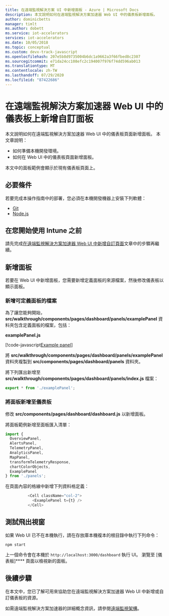 ```yaml
---
title: 在遠端監視解決方案 UI 中新增面板 - Azure | Microsoft Docs
description: 本文說明如何在遠端監視解決方案加速器 Web UI 中的儀表板新增面板。
author: dominicbetts
manager: timlt
ms.author: dobett
ms.service: iot-accelerators
services: iot-accelerators
ms.date: 10/05/2018
ms.topic: conceptual
ms.custom: devx-track-javascript
ms.openlocfilehash: 207e5b8d9735004b6dc1a9662a3f66fbed8c2307
ms.sourcegitcommit: e71da24cc108efc2c194007f976f74dd596ab013
ms.translationtype: MT
ms.contentlocale: zh-TW
ms.lasthandoff: 07/29/2020
ms.locfileid: "87422686"
---
```

# <a name="add-a-custom-panel-to-the-dashboard-in-the-remote-monitoring-solution-accelerator-web-ui"></a>在遠端監視解決方案加速器 Web UI 中的儀表板上新增自訂面板

本文說明如何在遠端監視解決方案加速器 Web UI 中的儀表板頁面新增面板。 本文章說明：

- 如何準備本機開發環境。
- 如何在 Web UI 中的儀表板頁面新增面板。

本文中的面板範例會顯示於現有儀表板頁面上。

## <a name="prerequisites"></a>必要條件

若要完成本操作指南中的部署，您必須在本機開發機器上安裝下列軟體：

- [Git](https://git-scm.com/downloads)
- [Node.js](https://nodejs.org/download/)

## <a name="before-you-start"></a>在您開始使用 Intune 之前

請先完成[在遠端監視解決方案加速器 Web UI 中新增自訂頁面](iot-accelerators-remote-monitoring-customize-page.md)文章中的步驟再繼續。

## <a name="add-a-panel"></a>新增面板

若要在 Web UI 中新增面板，您需要新增定義面板的來源檔案，然後修改儀表板以顯示面板。

### <a name="add-the-new-files-that-define-the-panel"></a>新增可定義面板的檔案

為了讓您能夠開始，**src/walkthrough/components/pages/dashboard/panels/examplePanel** 資料夾包含定義面板的檔案，包括：

**examplePanel.js**

[!code-javascript[Example panel](~/remote-monitoring-webui/src/walkthrough/components/pages/dashboard/panels/examplePanel/examplePanel.js?name=panel "Example panel")]

將 **src/walkthrough/components/pages/dashboard/panels/examplePanel** 資料夾複製到 **src/components/pages/dashboard/panels** 資料夾。

將下列匯出新增至 **src/walkthrough/components/pages/dashboard/panels/index.js** 檔案：

```js
export * from './examplePanel';
```

### <a name="add-the-panel-to-the-dashboard"></a>將面板新增至儀表板

修改 **src/components/pages/dashboard/dashboard.js** 以新增面板。

將面板範例新增至面板匯入清單：

```js
import {
  OverviewPanel,
  AlertsPanel,
  TelemetryPanel,
  AnalyticsPanel,
  MapPanel,
  transformTelemetryResponse,
  chartColorObjects,
  ExamplePanel
} from './panels';
```

在頁面內容的格線中新增下列資料格定義：

```js
          <Cell className="col-2">
            <ExamplePanel t={t} />
          </Cell>
```

## <a name="test-the-flyout"></a>測試飛出視窗

如果 Web UI 已不在本機執行，請在存放庫本機複本的根目錄中執行下列命令：

```cmd/sh
npm start
```

上一個命令會在本機於 `http://localhost:3000/dashboard` 執行 UI。 瀏覽至 [儀表板]**** 頁面以檢視新的面板。

## <a name="next-steps"></a>後續步驟

在本文中，您已了解可用來協助您在遠端監視解決方案加速器 Web UI 中新增或自訂儀表板的資源。

如需遠端監視解決方案加速器的詳細概念資訊，請參閱[遠端監視架構](iot-accelerators-remote-monitoring-sample-walkthrough.md)。
